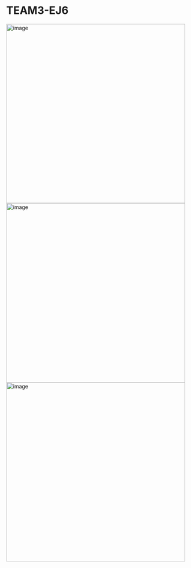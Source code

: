 # TEAM3-EJ6

<img width="476" alt="image" src="https://user-images.githubusercontent.com/99056015/164942928-ac33d772-2c2a-46f7-acdf-8cf776661e1a.png">
<img width="476" alt="image" src="https://user-images.githubusercontent.com/99056015/164942935-b78947a7-70be-4f2f-8371-063921b1f888.png">
<img width="476" alt="image" src="https://user-images.githubusercontent.com/99056015/164942944-82dc263d-2e91-4149-8964-62a2d519fa34.png">
